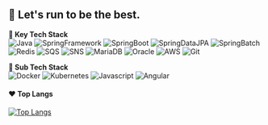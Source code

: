🥇 Let's run to be the best.
---
**:wrench: Key Tech Stack**   
![Java](https://img.shields.io/badge/java-%23ED8B00.svg?style=plastic&logo=openjdk&logoColor=white)
![SpringFramework](https://img.shields.io/badge/SpringFramework-47C83E?style=plastic&logo=spring&logoColor=white)
![SpringBoot](https://img.shields.io/badge/SpringBoot-47C83E?style=plastic&logo=spring&logoColor=white)
![SpringDataJPA](https://img.shields.io/badge/SpringDataJPA-47C83E?style=plastic&logo=spring&logoColor=white)
![SpringBatch](https://img.shields.io/badge/SpringBatch-47C83E?style=plastic&logo=spring&logoColor=white)  
![Redis](https://img.shields.io/badge/redis-%23DD0031?style=plastic&logo=redis&logoColor=white)
![SQS](https://img.shields.io/badge/SQS-E91E63?style=plastic&logo=amazon&logoColor=white)
![SNS](https://img.shields.io/badge/SNS-E91E63?style=plastic&logo=amazon&logoColor=white)
![MariaDB](https://img.shields.io/badge/MariaDB-664B00?style=plastic&logo=mariadb&logoColor=white)
![Oracle](https://img.shields.io/badge/Oracle-353535?style=plastic&logo=oracle&logoColor=white)
![AWS](https://img.shields.io/badge/AWS-FF8224?style=plastic&logo=amazon&logoColor=white)
![Git](https://img.shields.io/badge/Git-F05032?style=plastic&logo=git&logoColor=ffffff)  
  
**:hammer: Sub Tech Stack**  
![Docker](https://img.shields.io/badge/Docker-46a2f1?style=plastic&logo=docker&logoColor=white)
![Kubernetes](https://img.shields.io/badge/Kubernetes-4374D9?style=plastic&logo=kubernetes&logoColor=white)
![Javascript](https://img.shields.io/badge/Javascript-F7DF1E?style=plastic&logo=javascript&logoColor=white)
![Angular](https://img.shields.io/badge/Angular-FF0000?style=plastic&logo=angular&logoColor=white)  

#### :hearts: Top Langs
[![Top Langs](https://github-readme-stats.vercel.app/api/top-langs/?username=ixtears23&layout=compact)](https://github.com/anuraghazra/github-readme-stats)
